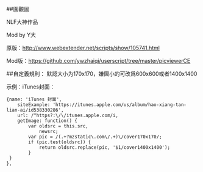 ##圍觀圖

NLF大神作品

Mod by Y大

原版：http://www.webextender.net/scripts/show/105741.html

Mod版：https://github.com/ywzhaiqi/userscript/tree/master/picviewerCE

##自定義規則：
默認大小为170x170，嫌圖小的可改爲600x600或者1400x1400

示例：iTunes封面：

    {name: 'iTunes 封面',
		siteExample: 'https://itunes.apple.com/us/album/hao-xiang-tan-lian-ai/id538330286',
		url: /^https?:\/\/itunes.apple.com/i,
		getImage: function() {
			var oldsrc = this.src,
				newsrc;
			var pic = /(.+?mzstatic\.com\/.+)\/cover170x170/;
			if (pic.test(oldsrc)) {
				return oldsrc.replace(pic, '$1/cover1400x1400');
			}
     }
    },
    
